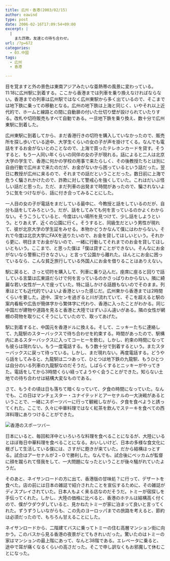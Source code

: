```yaml
---
title: 広州・香港(2003/02/15)
author: eawind
type: post
date: 2006-02-16T17:09:54+09:00
excerpt: |
  |
    また詐欺。友達との待ち合わせ。
url: /?p=672
categories:
  - 03.中国
tags:
  - 広州
  - 香港

---
```

目を覚ますと外の景色は東南アジアみたいな亜熱帯の風景に変わっている。11:18に広州駅に到着する。ここから香港までは列車を乗り換えなければならない。香港までの列車は広州駅ではなく広州東駅から多く出ているので、そこまでは地下鉄に乗っての移動となる。広州の地下鉄は上海と同じく、いやそれ以上近代的で、ホームと線路との間に自動扉の付いた仕切り壁が設けられていたりする。改札や切符販売もすべて自動である。一旦地下鉄を乗り換え、数十分で広州東駅に到着した。

広州東駅に到着してから、まだ香港行きの切符を購入していなかったので、販売所を探し歩いている途中、大学生くらいの女の子が声を掛けてくる。なんでも電話をするお金がないとのことなので、上海で買ったテレホンカードを貸す。そうすると、もう一人同い年くらいの同伴の女の子が現れる。話によると二人は北京大学の学生で、香港に何かの学校の用事で来たらしく、その後教授たちとは別に自由行動で広州まで来たのだが、お金がないから困っているという話だった。翌日に教授が広州に来るので、それまでの話だということだった。数日前に上海で危うく騙されかけたので、詐欺に対して警戒心を強くしていた。これはだいぶ怪しい話だと思った。ただ、まだ列車の出発まで時間があったので、騙されないように気をつけながら、話に付き合ってみることにした。

一人目の女の子が電話をまだしている最中に、今教授と話をしているのだが、自分も話をしてみろという。だが、話をしてみても何を言っているのかよくわからない。そうこうしていると、今度はいい場所を見つけて、少し話をしようという。とりあえず、近くの公園に行く。そうすると、同級生だという男性が現れて、彼が北京大学の学生証をみせる。本物かどうかなんて僕にはわからない。それで今度は北京大学にFAXを送りたいので、お金を貸してほしいという。それから更に、明日までお金がないので、一緒に行動してそれまでのお金を貸してほしいともいう。ここまで、と思った僕は「僕は貸すことができない。そんなにお金がないなら警察に行きなさい。」と言って公園から離れた。ほんとにお金に困っているなら、こんな貧乏旅行している外国人にお金を借りることはありえない。

駅に戻ると、さっと切符を購入して、列車に乗り込んだ。座席に座ると回りで話している言葉は広東語だらけで何を言っているのかさっぱりわからない。隣に綺麗な若い女性が一人で座っていた。特に話しかける話題もないのでそのまま。列車はとても近代的でいよいよ香港といった感じだ。広州東から香港までは2時間くらいを要した。途中、深センを過ぎると川が流れていて、そこを超えると駅の案内看板や広告が簡体字から繁体字に代わり、香港に入ったことがわかる。同じ中国だが建物や道路を見ると香港と大陸ではずいぶん違いがある。隣の女性が網棚の荷物を取りにくそうにしていたので、取ってあげた。

駅に到着すると、中国元を香港ドルに換える。そして、ニッキーたちに連絡して、九龍駅のスターバックスで待ち合わせを約束する。時間があったので、駅構内にあるスターバックスに入ってコーヒーを飲む。しかし、約束の時間になっても彼らは現れない。もう一度電話する。もう数十分で到着するという。またスターバックスに戻って待っている。しかし、まだ現れない。再度電話する。どうやら話をしてみると、九龍駅は二つあって、ひとつは地下鉄の九龍駅、もうひとつは自分のいる列車の九龍駅なのだそうだ。しばらくするとニッキーがやってきた。電話をしてから3時間くらい経ってようやく会うことができた。知らない土地での待ち合わせは結構大変なものである。

さて、もうその頃は日も落ちて暗くなっていて、夕食の時間になっていた。なんでも、この日はマンチェスター・ユナイテッドとアーセナルの一大決戦があるということで、一緒にスポーツバーに行って観戦しながら、夕食を食べようと誘ってくれた。ここで、久々に中華料理ではなく紅茶を飲んでステーキを食べての西洋料理にありつけることができた。

![香港のスポーツバー](/img/wp/2006/02/200302151508501.jpg)

日本にいると、毎回和洋中といろいろな料理を食べることになるが、大陸にいるとほぼ毎日中華料理を食べることになる。おいしいけど、日本の多様な食文化に根ざして生活している僕には、さすがに飽きが来ていた。だから結構ほっとする。試合はアーセナルが２−０で勝利した。なんでも、試合後にベッカムが監督に顔を蹴られて怪我をして、一大問題になったということが後々騒がれていたようだ。

そのあと、ネイサンロードの方に出て、香港版の甘味処？に行って、デザートを食べた。店の前には日本の雑誌で紹介されたことを宣伝するために、その雑誌がディスプレイされていた。日本人もよく来る店なのだそうだ。トミーが宿探しを手伝ってくれた。しかし、大陸の価格に比べると、香港のホテルは結構高く付くので、僕がウダウダしていると、見かねたトミーが家に泊まって良いと言ってくれた。ずうずうしいながらも、この先のヨーロッパまでの旅路を考えると、節約は必須だったので、もちろん甘えることにした。

ネイサンロードから、二階建てバスに乗ってトミーの住む高層マンション街に向かう。このバスから見る香港の夜景がとてもきれいだった。驚いたのはトミーの家はマンションの最上階にあって、なんと38階である。エレベータに乗ると、途中で耳が痛くなるくらいの高さだった。そこで申し訳なくもお邪魔して休むことになった。
